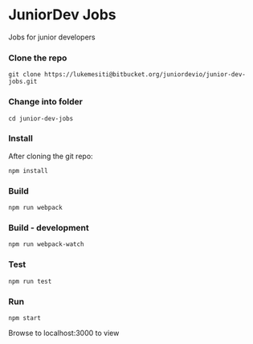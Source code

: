 # JuniorDev Jobs

Jobs for junior developers

### Clone the repo

`git clone https://lukemesiti@bitbucket.org/juniordevio/junior-dev-jobs.git`

### Change into folder

`cd junior-dev-jobs`

### Install

After cloning the git repo:

`npm install`

### Build

`npm run webpack`

### Build - development

`npm run webpack-watch`

### Test 

`npm run test`

### Run

`npm start`

Browse to localhost:3000 to view
